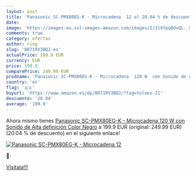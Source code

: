 ```yaml
---
layout: post
title: 'Panasonic SC-PMX80EG-K - Microcadena  12 al 20.04 % de descuento'
date: 
image: 'https://images-eu.ssl-images-amazon.com/images/I/3197pqQdvQL._SL200_.jpg'
comments: true
category: ofertas
author: ring
slug: 'B071RV3BQJ-es'
actualPrice: 199.9 EUR
currency: EUR
price: 199.9
comparePrice: 249.99 EUR
prodname: 'Panasonic SC-PMX80EG-K - Microcadena  120 W  con Sonido de Alta definición  Color Negro'
country: 'es'
flag: '🇪🇸'
buyurl: 'https://www.amazon.es/dp/B071RV3BQJ/?tag=tolees-21'
descuento: '20.04'
average: '199.9'
---
```


Ahora mismo tienes [Panasonic SC-PMX80EG-K - Microcadena  120 W  con Sonido de Alta definición  Color Negro](https://www.amazon.es/dp/B071RV3BQJ/?tag=tolees-21) a 199.9 EUR (original: 249.99 EUR) (20.04 %  de descuento) en el siguiente enlace!

[![Panasonic SC-PMX80EG-K - Microcadena  12](https://images-eu.ssl-images-amazon.com/images/I/3197pqQdvQL._SL200_.jpg)](https://www.amazon.es/dp/B071RV3BQJ/?tag=tolees-21)

🔎:


[Visítala!!!](https://www.amazon.es/dp/B071RV3BQJ/?tag=tolees-21)
